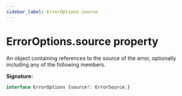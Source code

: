 ```yaml
---
sidebar_label: ErrorOptions.source
---
```

# ErrorOptions.source property

An object containing references to the source of the error, optionally including any of the following members.

**Signature:**

```typescript
interface ErrorOptions {source?: ErrorSource;}
```
